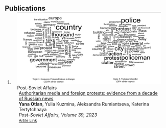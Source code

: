 <h2 id="publications" style="margin: 2px 0px -15px;">Publications</h2>

<div class="publications">
<ol class="bibliography">

<li>
<div class="pub-row">

  <div class="col-sm-3 abbr" style="position: relative;padding-right: 15px;padding-left: 15px;">
    <img src="assets/img/psa_preview.png" class="teaser img-fluid z-depth-1">
    <abbr class="badge">Post-Soviet Affairs</abbr>
  </div>

  <div class="col-sm-9" style="position: relative;padding-right: 15px;padding-left: 20px;">
    <div class="title"><a href="https://arxiv.org/pdf/2002.10211.pdf">Authoritarian media and foreign protests: evidence from a decade of Russian news</a></div>
    <div class="author"><strong> Yana Otlan</strong>, Yulia Kuzmina, Aleksandra Rumiantseva, Katerina Tertytchnaya</div>
    <div class="periodical"><em>Post-Soviet Affairs, Volume 39, 2023</em></div>
    <div class="links">
      <a href="https://www.tandfonline.com/doi/full/10.1080/1060586X.2023.2264079" class="btn btn-sm z-depth-0" role="button" target="_blank" style="font-size:12px;">Artile Link</a>
    </div>
  </div>
</div>
</li>
  
<br>

</ol>
</div>
